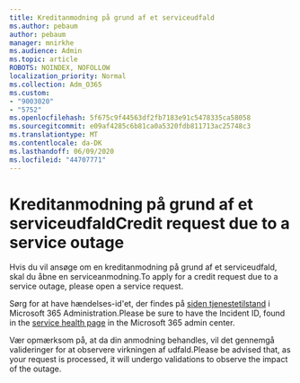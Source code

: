```yaml
---
title: Kreditanmodning på grund af et serviceudfald
ms.author: pebaum
author: pebaum
manager: mnirkhe
ms.audience: Admin
ms.topic: article
ROBOTS: NOINDEX, NOFOLLOW
localization_priority: Normal
ms.collection: Adm_O365
ms.custom:
- "9003020"
- "5752"
ms.openlocfilehash: 5f675c9f44563df2fb7183e91c5478335ca58058
ms.sourcegitcommit: e09af4285c6b81ca0a5320fdb811713ac25748c3
ms.translationtype: MT
ms.contentlocale: da-DK
ms.lasthandoff: 06/09/2020
ms.locfileid: "44707771"
---
```

# <a name="credit-request-due-to-a-service-outage"></a><span data-ttu-id="90e3e-102">Kreditanmodning på grund af et serviceudfald</span><span class="sxs-lookup"><span data-stu-id="90e3e-102">Credit request due to a service outage</span></span>

<span data-ttu-id="90e3e-103">Hvis du vil ansøge om en kreditanmodning på grund af et serviceudfald, skal du åbne en serviceanmodning.</span><span class="sxs-lookup"><span data-stu-id="90e3e-103">To apply for a credit request due to a service outage, please open a service request.</span></span>

<span data-ttu-id="90e3e-104">Sørg for at have hændelses-id'et, der findes på [siden tjenestetilstand](https://docs.microsoft.com/office365/enterprise/view-service-health) i Microsoft 365 Administration.</span><span class="sxs-lookup"><span data-stu-id="90e3e-104">Please be sure to have the Incident ID, found in the [service health page](https://docs.microsoft.com/office365/enterprise/view-service-health) in the Microsoft 365 admin center.</span></span>

<span data-ttu-id="90e3e-105">Vær opmærksom på, at da din anmodning behandles, vil det gennemgå valideringer for at observere virkningen af udfald.</span><span class="sxs-lookup"><span data-stu-id="90e3e-105">Please be advised that, as your request is processed, it will undergo validations to observe the impact of the outage.</span></span>
